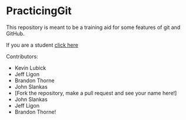 PracticingGit
=============

This repository is meant to be a training aid for some features of git and GitHub.


If you are a student [click here](https://github.com/kjlubick/PracticingGit/blob/master/Instructions_For_Students.md)



Contributors:

* Kevin Lubick
* Jeff Ligon
* Brandon Thorne
* John Slankas
* [Fork the repository, make a pull request and see your name here!]
* John Slankas
* Jeff Ligon
* Brandon Thorne!
